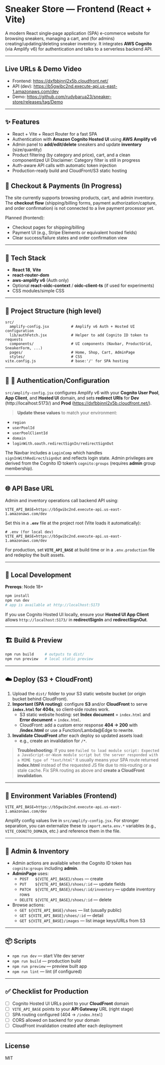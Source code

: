 # Sneaker Store — Frontend (React + Vite)

A modern React single‑page application (SPA) e-commerce website for browsing sneakers, managing a cart, and (for admins) creating/updating/deleting sneaker inventory. It integrates **AWS Cognito** (via Amplify v6) for authentication and talks to a serverless backend API.

---

## Live URLs & Demo Video
- Frontend: https://dxfbbjnnl2x5b.cloudfront.net/
- API (dev): https://b5gwibc2nd.execute-api.us-east-1.amazonaws.com/dev
- Demo: https://github.com/rudybarua23/sneaker-store/releases/tag/Demo

---

## ✨ Features
- React + Vite + React Router for a fast SPA
- Authentication with **Amazon Cognito Hosted UI** using **AWS Amplify v6**
- Admin panel to **add/edit/delete** sneakers and update **inventory** (size/quantity)
- Product filtering (by category and price), cart, and a clean componentized UI      Disclaimer: Category filter is still in progress
- Auth-aware API calls with automatic token injection
- Production-ready build and CloudFront/S3 static hosting

## 🛒 Checkout & Payments (In Progress)
The site currently supports browsing products, cart, and admin inventory.  
The **checkout flow** (shipping/billing forms, payment authorization/capture, and
order confirmation) is not connected to a live payment processor yet.

Planned (frontend):
- Checkout pages for shipping/billing
- Payment UI (e.g., Stripe Elements or equivalent hosted fields)
- Clear success/failure states and order confirmation view

---

## 🧱 Tech Stack
- **React 18**, **Vite**
- **react-router-dom**
- **aws-amplify v6** (Auth only)
- Optional **react-oidc-context** / **oidc-client-ts** (if used for experiments)
- CSS modules/simple CSS

---

## 📁 Project Structure (high level)
```
src/
  amplify-config.jsx          # Amplify v6 Auth + Hosted UI configuration
  lib/authFetch.jsx           # Helper to add Cognito ID token to requests
  components/                 # UI components (Navbar, ProductGrid, SneakerForm, ...)
  pages/                      # Home, Shop, Cart, AdminPage
  styles/                     # CSS
vite.config.js                # base:'/' for SPA hosting
```

---

## 🔐 🔧 Authentication/Configuration
`src/amplify-config.jsx` configures Amplify v6 with your **Cognito User Pool**, **App Client**, and **Hosted UI** domain, and sets **redirect URIs** for **Dev** (http://localhost:5173/) and **Prod** (https://dxfbbjnnl2x5b.cloudfront.net/).

> **Update these values** to match your environment:
- `region`  
- `userPoolId` 
- `userPoolClientId` 
- `domain` 
- `loginWith.oauth.redirectSignIn/redirectSignOut` 

The Navbar includes a `LoginComp` which handles `signInWithRedirect`/`signOut` and reflects login state. Admin privileges are derived from the Cognito ID token’s `cognito:groups` (requires **admin** group membership).

---

## 🌐 API Base URL
Admin and inventory operations call backend API using:
```
VITE_API_BASE=https://b5gwibc2nd.execute-api.us-east-1.amazonaws.com/dev
```
Set this in a **`.env`** file at the project root (Vite loads it automatically):
```
# .env (for local dev)
VITE_API_BASE=https://b5gwibc2nd.execute-api.us-east-1.amazonaws.com/dev
```

For production, set **`VITE_API_BASE`** at build time or in a `.env.production` file and redeploy the built assets.

---

## 🚀 Local Development
**Prereqs**: Node 18+

```bash
npm install
npm run dev
# app is available at http://localhost:5173
```

If you use Cognito Hosted UI locally, ensure your **Hosted UI App Client** allows `http://localhost:5173/` in **redirectSignIn** and **redirectSignOut**.

---

## 🏗️ Build & Preview
```bash
npm run build     # outputs to dist/
npm run preview   # local static preview
```

---

## ☁️ Deploy (S3 + CloudFront)
1. Upload the `dist/` folder to your S3 static website bucket (or origin bucket behind CloudFront).
2. **Important (SPA routing)**: configure **S3** and/or **CloudFront** to serve **`index.html` for 404s**, so client‑side routes work.
   - S3 static website hosting: set **Index document** = `index.html` and **Error document** = `index.html`.
   - CloudFront: add a custom error response **404 → 200** with **/index.html** or use a Function/Lambda@Edge to rewrite.
3. **Invalidate CloudFront** after each deploy so updated assets load:
   - e.g., create an invalidation for `/*`.

> **Troubleshooting:** If you see `Failed to load module script: Expected a JavaScript-or-Wasm module script but the server responded with a MIME type of "text/html"` it usually means your SPA route returned **index.html** instead of the requested JS file due to mis‑routing or a stale cache. Fix SPA routing as above and **create a CloudFront invalidation**.

---

## 🔧 Environment Variables (Frontend)
`VITE_API_BASE=https://b5gwibc2nd.execute-api.us-east-1.amazonaws.com/dev` 

Amplify config values live in `src/amplify-config.jsx`. For stronger separation, you can externalize these to `import.meta.env.*` variables (e.g., `VITE_COGNITO_DOMAIN`, etc.) and reference them in the file.

---

## 🧪 Admin & Inventory
- Admin actions are available when the Cognito ID token has `cognito:groups` including **admin**.
- **AdminPage** uses:
  - `POST   ${VITE_API_BASE}/shoes` — create
  - `PUT    ${VITE_API_BASE}/shoes/:id` — update fields
  - `PATCH  ${VITE_API_BASE}/shoes/:id/inventory` — update inventory rows
  - `DELETE ${VITE_API_BASE}/shoes/:id` — delete
- Browse actions:
  - `GET ${VITE_API_BASE}/shoes` — list (usually public)
  - `GET ${VITE_API_BASE}/shoes/:id` — detail
  - `GET ${VITE_API_BASE}/images` — list image keys/URLs from S3

---

## 📦 Scripts
- `npm run dev` — start Vite dev server
- `npm run build` — production build
- `npm run preview` — preview built app
- `npm run lint` — lint (if configured)

---

## ✅ Checklist for Production
- [ ] Cognito Hosted UI URLs point to your **CloudFront** domain
- [ ] `VITE_API_BASE` points to your **API Gateway** URL (right stage)
- [ ] SPA routing configured (404 → `/index.html`)
- [ ] CORS allowed on backend for your domain
- [ ] CloudFront invalidation created after each deployment

---

## License
MIT 
